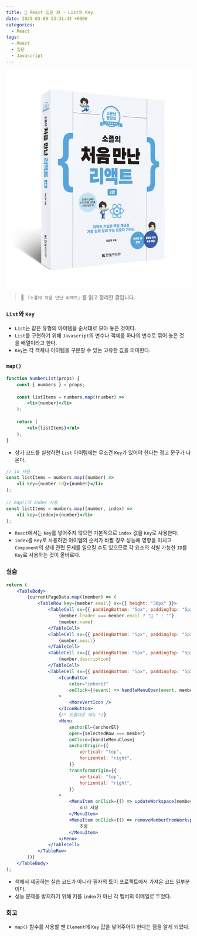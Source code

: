 ```yaml
---
title: 🌌 React 입문 Ⅺ - List와 Key
date: 2025-03-08 13:31:42 +0900
categories:
  - React
tags:
  - React
  - 입문
  - Javascript
---
```

![](/assets/image/Pasted%20image%2020250522211144.png)
> 📘 `『소플의 처음 만난 리액트』`를 읽고 정리한 글입니다.

### `List`와 `Key`
- `List`는 같은 유형의 아이템을 순서대로 모아 놓은 것이다.
- `List`를 구현하기 위해 `Javascript`의 변수나 객체를 하나의 변수로 묶어 놓은 것을 배열이라고 한다.
- `Key`는 각 객체나 아이템을 구분할 수 있는 고유한 값을 의미한다.

### `map()`
```jsx
function NumberList(props) {
    const { numbers } = props;
    
    const listItems = numbers.map((number) => 
        <li>{number}</li>
    );
    
    return (
    	<ul>{listItems}</ul>
    );
}
```
- 상기 코드를 실행하면 `List` 아이템에는 무조건 `Key`가 있어야 한다는 경고 문구가 나온다.

```jsx
// id 사용
const listItems = numbers.map((number) => 
    <li key={number.id}>{number}</li>
);
    
// map()의 index 사용    
const listItems = numbers.map((number, index) => 
    <li key={index}>{number}</li>
);
```
- `React`에서는 `Key`를 넣어주지 않으면 기본적으로 `index` 값을 `Key`로 사용한다. 
- `index`를 `Key`로 사용하면 아이템의 순서가 바뀔 경우 성능에 영향을 미치고 `Component`의 상태 관련 문제를 일으킬 수도 있으므로 각 요소의 식별 가능한 `ID`를 `Key`로 사용하는 것이 올바르다.


### 실습
```jsx
return (
    <TableBody>
        {currentPageData.map((member) => (
            <TableRow key={member.email} sx={{ height: "30px" }}>
                <TableCell sx={{ paddingBottom: "5px", paddingTop: "5px" }}>
                    {member.leader === member.email ? "👑 " : ""}
                    {member.name}
                </TableCell>
                <TableCell sx={{ paddingBottom: "5px", paddingTop: "5px" }}>
                    {member.email}
                </TableCell>
                <TableCell sx={{ paddingBottom: "5px", paddingTop: "5px" }}>
                    {member.description}
                </TableCell>
                <TableCell sx={{ paddingBottom: "5px", paddingTop: "5px" }}>
                    <IconButton
                        color="inherit"
                        onClick={(event) => handleMenuOpen(event, member)}
                    >
                        <MoreVertIcon />
                    </IconButton>
                    {/* 드롭다운 메뉴 */}
                    <Menu
                        anchorEl={anchorEl}
                        open={selectedRow === member}
                        onClose={handleMenuClose}
                        anchorOrigin={{
                            vertical: "top",
                            horizontal: "right",
                        }}
                        transformOrigin={{
                            vertical: "top",
                            horizontal: "right",
                        }}
                    >
                        <MenuItem onClick={() => updateWorkspace(member)}>
                            리더 지정
                        </MenuItem>
                        <MenuItem onClick={() => removeMemberFromWorkspace(member)}>
                            추방
                        </MenuItem>
                    </Menu>
                </TableCell>
            </TableRow>
        ))}
    </TableBody>
);
```
- 책에서 제공하는 실습 코드가 아니라 필자의 토이 프로젝트에서 가져온 코드 일부분이다.
- 성능 문제를 방지하기 위해 키를 `index`가 아닌 각 멤버의 이메일로 두었다.


### 회고
- `map()` 함수를 사용할 땐 `Element`에 `Key` 값을 넣어주어야 한다는 점을 알게 되었다.